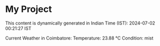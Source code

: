 # My Project

This content is dynamically generated in Indian Time (IST): 2024-07-02 00:21:27 IST


Current Weather in Coimbatore:
Temperature: 23.88 °C
Condition: mist
